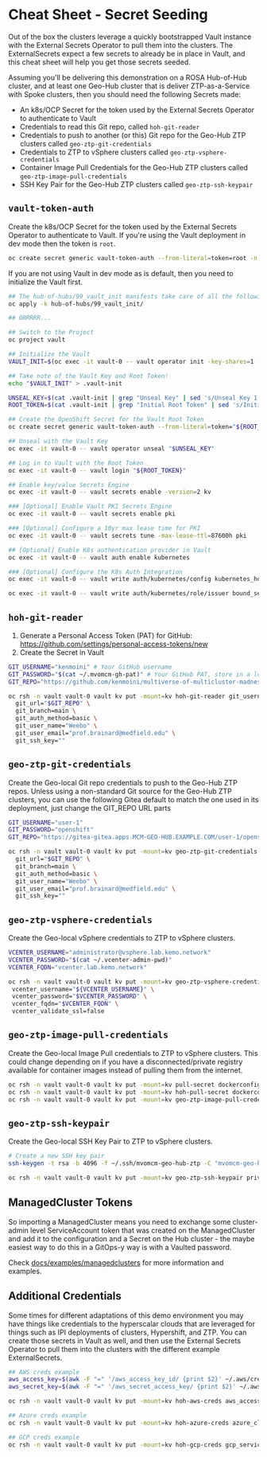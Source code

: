 # Cheat Sheet - Secret Seeding

Out of the box the clusters leverage a quickly bootstrapped Vault instance with the External Secrets Operator to pull them into the clusters.  The ExternalSecrets expect a few secrets to already be in place in Vault, and this cheat sheet will help you get those secrets seeded.

Assuming you'll be delivering this demonstration on a ROSA Hub-of-Hub cluster, and at least one Geo-Hub cluster that is deliver ZTP-as-a-Service with Spoke clusters, then you should need the following Secrets made:

- An k8s/OCP Secret for the token used by the External Secrets Operator to authenticate to Vault
- Credentials to read this Git repo, called `hoh-git-reader`
- Credentials to push to another (or this) Git repo for the Geo-Hub ZTP clusters called `geo-ztp-git-credentials`
- Credentials to ZTP to vSphere clusters called `geo-ztp-vsphere-credentials`
- Container Image Pull Credentials for the Geo-Hub ZTP clusters called `geo-ztp-image-pull-credentials`
- SSH Key Pair for the Geo-Hub ZTP clusters called `geo-ztp-ssh-keypair`

## `vault-token-auth`

Create the k8s/OCP Secret for the token used by the External Secrets Operator to authenticate to Vault.  If you're using the Vault deployment in dev mode then the token is `root`.

```bash
oc create secret generic vault-token-auth --from-literal=token=root -n vault
```

If you are not using Vault in dev mode as is default, then you need to initialize the Vault first.

```bash
## The hub-of-hubs/99_vault_init manifests take care of all the following steps
oc apply -k hub-of-hubs/99_vault_init/

## ORRRRR...

## Switch to the Project
oc project vault

## Initialize the Vault
VAULT_INIT=$(oc exec -it vault-0 -- vault operator init -key-shares=1 -key-threshold=1)

## Take note of the Vault Key and Root Token!
echo "$VAULT_INIT" > .vault-init

UNSEAL_KEY=$(cat .vault-init | grep "Unseal Key" | sed 's/Unseal Key 1: //')
ROOT_TOKEN=$(cat .vault-init | grep "Initial Root Token" | sed 's/Initial Root Token: //')

## Create the OpenShift Secret for the Vault Root Token
oc create secret generic vault-token-auth --from-literal=token="${ROOT_TOKEN}" -n vault

## Unseal with the Vault Key
oc exec -it vault-0 -- vault operator unseal "$UNSEAL_KEY"

## Log in to Vault with the Root Token
oc exec -it vault-0 -- vault login "${ROOT_TOKEN}"

## Enable key/value Secrets Engine
oc exec -it vault-0 -- vault secrets enable -version=2 kv

### [Optional] Enable Vault PKI Secrets Engine
oc exec -it vault-0 -- vault secrets enable pki

### [Optional] Configure a 10yr max lease time for PKI
oc exec -it vault-0 -- vault secrets tune -max-lease-ttl=87600h pki

## [Optional] Enable K8s authentication provider in Vault
oc exec -it vault-0 -- vault auth enable kubernetes

### [Optional] Configure the K8s Auth Integration
oc exec -it vault-0 -- vault write auth/kubernetes/config kubernetes_host="https://\$KUBERNETES_PORT_443_TCP_ADDR:443" token_reviewer_jwt=@/var/run/secrets/kubernetes.io/serviceaccount/token kubernetes_ca_cert=@/var/run/secrets/kubernetes.io/serviceaccount/ca.crt issuer="https://kubernetes.default.svc.cluster.local"

oc exec -it vault-0 -- vault write auth/kubernetes/role/issuer bound_service_account_names="*" bound_service_account_namespaces="*" ttl=20m
```

## `hoh-git-reader`

1. Generate a Personal Access Token (PAT) for GitHub: https://github.com/settings/personal-access-tokens/new
2. Create the Secret in Vault

```bash
GIT_USERNAME="kenmoini" # Your GitHub username
GIT_PASSWORD="$(cat ~/.mvomcm-gh-pat)" # Your GitHub PAT, store in a local file for easy reuse
GIT_REPO="https://github.com/kenmoini/multiverse-of-multicluster-madness.git" # The URL to this repo/your fork

oc rsh -n vault vault-0 vault kv put -mount=kv hoh-git-reader git_username="${GIT_USERNAME}" git_password="$GIT_PASSWORD" \
  git_url="$GIT_REPO" \
  git_branch=main \
  git_auth_method=basic \
  git_user_name="Weebo" \
  git_user_email="prof.brainard@medfield.edu" \
  git_ssh_key=""
```

## `geo-ztp-git-credentials`

Create the Geo-local Git repo credentials to push to the Geo-Hub ZTP repos.
Unless using a non-standard Git source for the Geo-Hub ZTP clusters, you can use the following Gitea default to match the one used in its deployment, just change the GIT_REPO URL parts

```bash
GIT_USERNAME="user-1"
GIT_PASSWORD="openshift"
GIT_REPO="https://gitea-gitea.apps.MCM-GEO-HUB.EXAMPLE.COM/user-1/openshift-ztp.git"

oc rsh -n vault vault-0 vault kv put -mount=kv geo-ztp-git-credentials git_username="${GIT_USERNAME}" git_password="$GIT_PASSWORD" \
  git_url="$GIT_REPO" \
  git_branch=main \
  git_auth_method=basic \
  git_user_name="Weebo" \
  git_user_email="prof.brainard@medfield.edu" \
  git_ssh_key=""
```

## `geo-ztp-vsphere-credentials`

Create the Geo-local vSphere credentials to ZTP to vSphere clusters.

```bash
VCENTER_USERNAME="administrator@vsphere.lab.kemo.network"
VCENTER_PASSWORD="$(cat ~/.vcenter-admin-pwd)"
VCENTER_FQDN="vcenter.lab.kemo.network"

oc rsh -n vault vault-0 vault kv put -mount=kv geo-ztp-vsphere-credentials \
 vcenter_username="${VCENTER_USERNAME}" \
 vcenter_password="$VCENTER_PASSWORD" \
 vcenter_fqdn="$VCENTER_FQDN" \
 vcenter_validate_ssl=false
```

## `geo-ztp-image-pull-credentials`

Create the Geo-local Image Pull credentials to ZTP to vSphere clusters.  This could change depending on if you have a disconnected/private registry available for container images instead of pulling them from the internet.

```bash
oc rsh -n vault vault-0 vault kv put -mount=kv pull-secret dockerconfigjson=$(cat ~/.docker/config.json | jq -rMc)
oc rsh -n vault vault-0 vault kv put -mount=kv hoh-pull-secret dockerconfigjson=$(cat ~/.docker/config.json | jq -rMc)
oc rsh -n vault vault-0 vault kv put -mount=kv geo-ztp-image-pull-credentials dockerconfigjson=$(cat ~/.docker/config.json | jq -rMc)
```

## `geo-ztp-ssh-keypair`

Create the Geo-local SSH Key Pair to ZTP to vSphere clusters.

```bash
# Create a new SSH key pair
ssh-keygen -t rsa -b 4096 -f ~/.ssh/mvomcm-geo-hub-ztp -C "mvomcm-geo-hub-ztp" -N ""

oc rsh -n vault vault-0 vault kv put -mount=kv geo-ztp-ssh-keypair private_key="$(cat ~/.ssh/mvomcm-geo-hub-ztp)" public_key="$(cat ~/.ssh/mvomcm-geo-hub-ztp.pub)"
```

## ManagedCluster Tokens

So importing a ManagedCluster means you need to exchange some cluster-admin level ServiceAccount token that was created on the ManagedCluster and add it to the configuration and a Secret on the Hub cluster - the maybe easiest way to do this in a GitOps-y way is with a Vaulted password.

Check [docs/examples/managedclusters](docs/examples/managedclusters) for more information and examples.

## Additional Credentials

Some times for different adaptations of this demo environment you may have things like credentials to the hyperscalar clouds that are leveraged for things such as IPI deployments of clusters, Hypershift, and ZTP.  You can create those secrets in Vault as well, and then use the External Secrets Operator to pull them into the clusters with the different example ExternalSecrets.

```bash
## AWS creds example
aws_access_key=$(awk -F "=" '/aws_access_key_id/ {print $2}' ~/.aws/credentials | tr -d " ")
aws_secret_key=$(awk -F "=" '/aws_secret_access_key/ {print $2}' ~/.aws/credentials | tr -d " ")

oc rsh -n vault vault-0 vault kv put -mount=kv hoh-aws-creds aws_access_key_id=$aws_access_key aws_secret_access_key=$aws_secret_key

## Azure creds example
oc rsh -n vault vault-0 vault kv put -mount=kv hoh-azure-creds azure_client_id=REDACTED azure_client_secret=REDACTED azure_tenant_id=REDACTED azure_subscription_id=REDACTED

## GCP creds example
oc rsh -n vault vault-0 vault kv put -mount=kv hoh-gcp-creds gcp_service_account="$(cat ~/.gcp/creds.json)"
```
